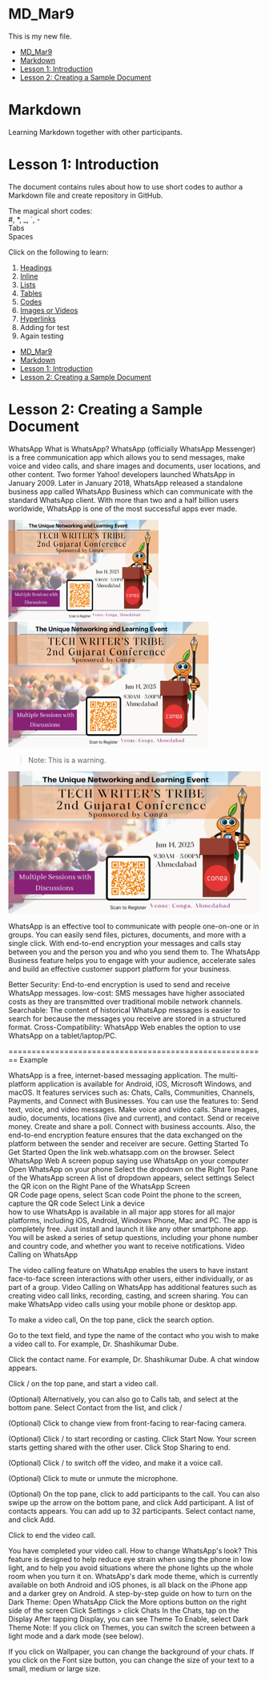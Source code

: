 # MD_Mar9
This is my new file.

- [MD\_Mar9](#md_mar9)
- [Markdown](#markdown)
- [Lesson 1: Introduction](#lesson-1-introduction)
- [Lesson 2: Creating a Sample Document](#lesson-2-creating-a-sample-document)


# Markdown
Learning Markdown together with other participants.


# Lesson 1: Introduction
The document contains rules about how to use short codes to author a Markdown file and create repository in GitHub. 

The magical short codes:   
#, *, _, `, -   
Tabs   
Spaces   

Click on the following to learn:
1. [Headings](UG/Getting_started/heading.md)
2. [Inline](Working_with_markdown/../UG/Working_with_markdown/inline.md)
3. [Lists](lists.md)
4. [Tables](table.md)
5. [Codes](codes.md)
6. [Images or Videos](image.md)
7. [Hyperlinks](hyperlinks.md)
8. Adding for test
9. Again testing
- [MD\_Mar9](#md_mar9)
- [Markdown](#markdown)
- [Lesson 1: Introduction](#lesson-1-introduction)
- [Lesson 2: Creating a Sample Document](#lesson-2-creating-a-sample-document)

# Lesson 2: Creating a Sample Document

WhatsApp
What is WhatsApp?
WhatsApp (officially WhatsApp Messenger) is a free communication app which allows you to send messages, make voice and video calls, and share images and documents, user locations, and other content. Two former Yahoo! developers launched WhatsApp in January 2009.  Later in January 2018, WhatsApp released a standalone business app called WhatsApp Business which can communicate with the standard WhatsApp client. With more than two and a half billion users worldwide, WhatsApp is one of the most successful apps ever made. 



<img src="./Images/Guj_Jun_14.png" width="300" height="200" />

<img src="./Images/Guj_Jun_14.png" width="400" height="250" />


> Note: This is a warning.




![](/Images/Guj_Jun_14.png)



WhatsApp is an effective tool to communicate with people one-on-one or in groups. You can easily send files, pictures, documents, and more with a single click. With end-to-end encryption your messages and calls stay between you and the person you and who you send them to. The WhatsApp Business feature helps you to engage with your audience, accelerate sales and build an effective customer support platform for your business.

Better Security: End-to-end encryption is used to send and receive WhatsApp messages.
low-cost: SMS messages have higher associated costs as they are transmitted over traditional mobile network channels.
Searchable: The content of historical WhatsApp messages is easier to search for because the messages you receive are stored in a structured format.
Cross-Compatibility: WhatsApp Web enables the option to use WhatsApp on a tablet/laptop/PC.

========================================================
Example

WhatsApp is a free, internet-based messaging application. The multi-platform application is available for Android, iOS, Microsoft Windows, and macOS. It features services such as: Chats, Calls, Communities, Channels, Payments, and Connect with Businesses. 
You can use the features to:
Send text, voice, and video messages.
Make voice and video calls.
Share images, audio, documents, locations (live and current), and contact.
Send or receive money.
Create and share a poll.
Connect with business accounts.
Also, the end-to-end encryption feature ensures that the data exchanged on the platform between the sender and receiver are secure.
Getting Started
To Get Started
Open the link web.whatsapp.com on the browser.
Select WhatsApp Web
A screen popup saying use WhatsApp on your computer
Open WhatsApp on your phone
Select the dropdown on the Right Top Pane of the WhatsApp screen
A list of dropdown appears, select settings
Select the QR icon on the Right Pane of the WhatsApp Screen  
QR Code page opens, select Scan code 
Point the phone to the screen, capture the QR code 
Select Link a device  
how to use
WhatsApp is available in all major app stores for all major platforms, including iOS, Android, Windows Phone, Mac and PC. The app is completely free. Just install and launch it like any other smartphone app. You will be asked a series of setup questions, including your phone number and country code, and whether you want to receive notifications. 
Video Calling on WhatsApp

<Description> The video calling feature on WhatsApp enables the users to have instant face-to-face screen interactions with other users, either individually, or as part of a group. Video Calling on WhatsApp has additional features such as creating video call links, recording, casting, and screen sharing. 
You can make WhatsApp video calls using your mobile phone or desktop app.

<Start Steps>

To make a video call,
On the top pane, click the search option.

Go to the text field, and type the name of the contact who you wish to make a video call to. For example, Dr. Shashikumar Dube.

 Click the contact name. For example, Dr. Shashikumar Dube.
              A chat window appears.

Click        /        on the top pane, and start a video call.

(Optional) Alternatively, you can also go to Calls tab, and select       at the bottom pane. Select Contact from the list, and click       /      

(Optional) Click        to change view from front-facing to rear-facing camera.

(Optional) Click        /      to start recording or casting. Click Start Now.
Your screen starts getting shared with the other user. Click Stop Sharing to end.

(Optional) Click         /        to switch off the video, and make it a voice call.

(Optional) Click      to mute or unmute the microphone.

(Optional) On the top pane, click        to add participants to the call. You can also swipe up the arrow on the bottom pane, and click Add participant.
A list of contacts appears. You can add up to 32 participants.
Select contact name, and click Add.

Click        to end the video call.

 You have completed your video call.
How to change WhatsApp's look?
This feature is designed to help reduce eye strain when using the phone in low light, and to help you avoid situations where the phone lights up the whole room when you turn it on.
WhatsApp's dark mode theme, which is currently available on both Android and iOS phones, is all black on the iPhone app and a darker grey on Android.
A step-by-step guide on how to turn on the Dark Theme:
Open WhatsApp
Click the More options button on the right side of the screen
Click Settings > click Chats
In the Chats, tap on the Display
After tapping Display, you can see Theme
To Enable, select Dark Theme
Note: If you click on Themes, you can switch the screen between a light mode and a dark mode (see below).

If you click on Wallpaper, you can change the background of your chats.
If you click on the Font size button, you can change the size of your text to a small, medium or large size.



